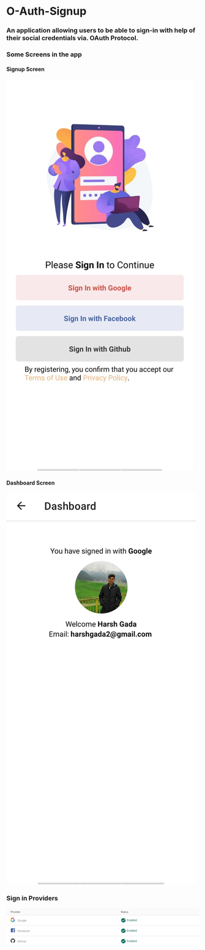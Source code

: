 # O-Auth-Signup

### An application allowing users to be able to sign-in with help of their social credentials via. OAuth Protocol.

### Some Screens in the app

#### Signup Screen
![](./assets/signupHome.jpeg)
#### Dashboard Screen
![](./assets/dashboard.jpeg)

### Sign in Providers
![](./assets/provider_list.PNG)
